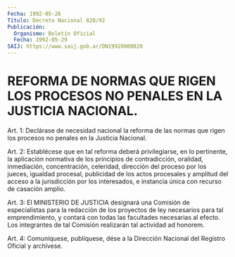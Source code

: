 ```yaml
---
Fecha: 1992-05-26
Título: Decreto Nacional 820/92
Publicación:
  Organismo: Boletín Oficial
  Fecha: 1992-05-29
SAIJ: https://www.saij.gob.ar/DN19920000820
---
```

# REFORMA DE NORMAS QUE RIGEN LOS PROCESOS NO PENALES EN LA JUSTICIA NACIONAL.

<a id="1"></a>
Art.  1:  Declárase de necesidad nacional la reforma de las normas que rigen los  procesos  no  penales  en la Justicia Nacional.

<a id="2"></a>
Art. 2: Establécese que en tal reforma deberá privilegiarse, en lo  pertinente,  la  aplicación  normativa  de  los  principios  de contradicción,  oralidad,  inmediación,  concentración,  celeridad, dirección    del    proceso  por  los  jueces,  igualdad  procesal, publicidad de los actos  procesales  y  amplitud  del  acceso  a la jurisdicción por los interesados, e instancia única con recurso  de casación amplio.

<a id="3"></a>
Art.  3:  El  MINISTERIO DE JUSTICIA designará una Comisión de especialistas para la  redacción de los proyectos de ley necesarios para  tal  emprendimiento,  y  contará  con  todas  las  facultades necesarias al  efecto.  Los  integrantes de tal Comisión realizarán tal actividad ad honorem.

<a id="4"></a>
Art.  4: Comuníquese, publíquese, dése a la Dirección Nacional del Registro Oficial y archívese.